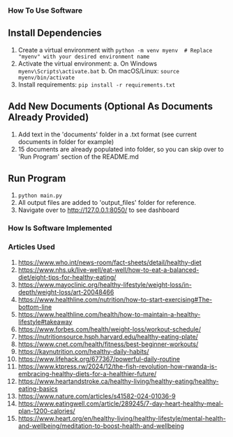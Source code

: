 ### How To Use Software

## Install Dependencies
1.  Create a virtual environment with 
```python -m venv myenv  # Replace "myenv" with your desired environment name```
2. Activate the virtual environment: 
	a. On Windows
```myenv\Scripts\activate.bat```
	b. On macOS/Linux:
```source myenv/bin/activate```
3. Install requirements:
```pip install -r requirements.txt```

## Add New Documents (Optional As Documents Already Provided)
1. Add text in the 'documents' folder in a .txt format (see current documents in folder for example)
2. 15 documents are already populated into folder, so you can skip over to 'Run Program' section of the README.md

## Run Program
1. ```python main.py```
2. All output files are added to 'output_files' folder for reference.
2. Navigate over to http://127.0.0.1:8050/ to see dashboard

### How Is Software Implemented

### Articles Used
1. https://www.who.int/news-room/fact-sheets/detail/healthy-diet
2. https://www.nhs.uk/live-well/eat-well/how-to-eat-a-balanced-diet/eight-tips-for-healthy-eating/
3. https://www.mayoclinic.org/healthy-lifestyle/weight-loss/in-depth/weight-loss/art-20048466
4. https://www.healthline.com/nutrition/how-to-start-exercising#The-bottom-line
5. https://www.healthline.com/health/how-to-maintain-a-healthy-lifestyle#takeaway
6. https://www.forbes.com/health/weight-loss/workout-schedule/
7. https://nutritionsource.hsph.harvard.edu/healthy-eating-plate/
8. https://www.cnet.com/health/fitness/best-beginner-workouts/
9. https://kaynutrition.com/healthy-daily-habits/
10. https://www.lifehack.org/677367/powerful-daily-routine
11. https://www.ktpress.rw/2024/12/the-fish-revolution-how-rwanda-is-embracing-healthy-diets-for-a-healthier-future/
12. https://www.heartandstroke.ca/healthy-living/healthy-eating/healthy-eating-basics
13. https://www.nature.com/articles/s41582-024-01036-9
14. https://www.eatingwell.com/article/289245/7-day-heart-healthy-meal-plan-1200-calories/
15. https://www.heart.org/en/healthy-living/healthy-lifestyle/mental-health-and-wellbeing/meditation-to-boost-health-and-wellbeing